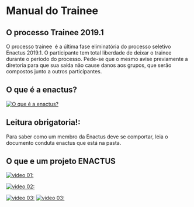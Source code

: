 # Manual do Trainee

## O processo Trainee 2019.1

O processo trainee ​ é a última fase eliminatória do processo seletivo Enactus
2019.1.
O participante tem total liberdade de deixar o trainee durante o período do
processo. Pede-se que o mesmo avise previamente a diretoria para que sua
saída não cause danos aos grupos, que serão compostos junto a outros
participantes.

## O que é a enactus?

[![O que é a enactus?](https://img.youtube.com/vi/oKa98p1itnw/0.jpg)](https://www.youtube.com/watch?v=oKa98p1itnw&t=32s)

## Leitura obrigatoria!:

Para saber como um membro da Enactus deve se comportar, leia o documento
conduta enactus que está na pasta.

## O que e um projeto ENACTUS


[![video 01:](https://img.youtube.com/vi/NkqyGmAiu6Y/0.jpg)](https://www.youtube.com/watch?time_continue=7&v=NkqyGmAiu6Y)

[![video 02:](https://img.youtube.com/vi/91xhaE5-VGw/0.jpg)](https://www.youtube.com/watch?time_continue=7&v=NkqyGmAiu6Y)

[![video 03:](https://img.youtube.com/vi/agCMuMV1r0o/0.jpg)](https://www.youtube.com/watch?time_continue=7&v=NkqyGmAiu6Y)
[![video 03:](https://img.youtube.com/vi/5B_PFknwf9U/0.jpg)](https://www.youtube.com/watch?v=5B_PFknwf9U)



<!--
Aqui são comentários 


## Welcome to GitHub Pages

You can use the [editor on GitHub](https://github.com/enactusufrn/psel/edit/master/README.md) to maintain and preview the content for your website in Markdown files.

Whenever you commit to this repository, GitHub Pages will run [Jekyll](https://jekyllrb.com/) to rebuild the pages in your site, from the content in your Markdown files.

### Markdown

Markdown is a lightweight and easy-to-use syntax for styling your writing. It includes conventions for

```markdown
Syntax highlighted code block

# Header 1
## Header 2
### Header 3

- Bulleted
- List

1. Numbered
2. List

**Bold** and _Italic_ and `Code` text

[Link](url) and ![Image](src)
```

For more details see [GitHub Flavored Markdown](https://guides.github.com/features/mastering-markdown/).

### Jekyll Themes

Your Pages site will use the layout and styles from the Jekyll theme you have selected in your [repository settings](https://github.com/enactusufrn/psel/settings). The name of this theme is saved in the Jekyll `_config.yml` configuration file.

### Support or Contact

Having trouble with Pages? Check out our [documentation](https://help.github.com/categories/github-pages-basics/) or [contact support](https://github.com/contact) and we’ll help you sort it out.
-->